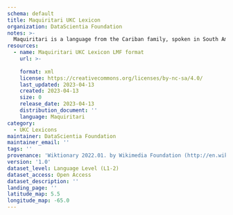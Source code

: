 ```yaml
---
schema: default
title: Maquiritari UKC Lexicon
organization: DataScientia Foundation
notes: >-
  Maquiritari is a language from the Cariban family, spoken in South America. The UKC Lexicon of Maquiritari is represented as a lexico-semantic network. It consists of words, word senses, synsets, as well as sense-level and synset-level relationships.
resources:
  - name: Maquiritari UKC Lexicon LMF format
    url: >-
      
    format: xml
    license: https://creativecommons.org/licenses/by-nc-sa/4.0/
    last_updated: 2023-04-13
    created: 2023-04-13
    size: 0
    release_date: 2023-04-13
    distribution_document: ''
    language: Maquiritari
category:
  - UKC Lexicons
maintainer: DataScientia Foundation
maintainer_email: ''
tags: ''
provenance: 'Wiktionary 2022.01. by Wikimedia Foundation (http://en.wiktionary.org); CogNet 2.1 by Khuyagbaatar Batsuren, National University of Mongolia (http://cognet.ukc.disi.unitn.it); Native Languages of the Americas 2021.11. by Laura Redish and Orrin Lewis (http://www.native-languages.org); Princeton WordNet 2.1 by Princeton University (https://wordnet.princeton.edu)'
version: '1.0'
dataset_level: Language Level (L1-2)
dataset_access: Open Access
dataset_description: ''
landing_page: ''
latitude_map: 5.5
longitude_map: -65.0
---
```

